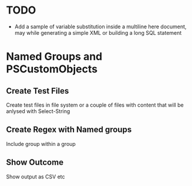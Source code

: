 # TODO
- Add a sample of variable substitution inside a multiline here document, may while generating a simple XML or building a long SQL statement

# Named Groups and PSCustomObjects



## Create Test Files
Create test files in file system or a couple of files with content that will be anlysed with Select-String

## Create Regex with Named groups

Include group within a group

## Show Outcome

Show output as CSV etc
